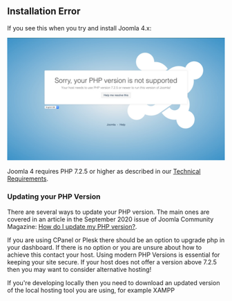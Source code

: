 <!-- Filename: J4.x:Unsupported_PHP_Version / Display title: Unsupported PHP Version -->

## Installation Error

If you see this when you try and install Joomla 4.x:

![Sorry PHP version not supported](../../../images/en/problems/problems-unsupported-php-version.jpg "Sorry. Your PHP version not supported")

Joomla 4 requires PHP 7.2.5 or higher as described in our
<a href="https://manual.joomla.org/docs/next/get-started/technical-requirements/"
rel="noreferrer noopener">Technical Requirements</a>.

### Updating your PHP Version

There are several ways to update your PHP version. The main ones are
covered in an article in the September 2020 issue of Joomla Community
Magazine: <a
href="https://magazine.joomla.org/all-issues/september-2020/how-do-i-update-my-php-version"
rel="noreferrer noopener">How do I
update my PHP version?</a>.

If you are using CPanel or Plesk there should be an option to upgrade php
in your dashboard. If there is no option or you are unsure about how to
achieve this contact your host. Using modern PHP Versions is essential
for keeping your site secure. If your host does not offer a version above
7.2.5 then you may want to consider alternative hosting!

If you're developing locally then you need to download an updated
version of the local hosting tool you are using, for example
XAMPP
